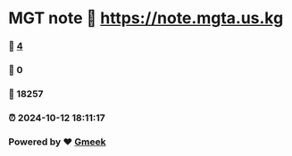 # MGT note :link: https://note.mgta.us.kg 
### :page_facing_up: [4](https://note.mgta.us.kg/tag.html) 
### :speech_balloon: 0 
### :hibiscus: 18257 
### :alarm_clock: 2024-10-12 18:11:17 
### Powered by :heart: [Gmeek](https://github.com/Meekdai/Gmeek)
